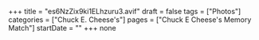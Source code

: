 +++
title = "es6NzZix9ki1ELhzuru3.avif"
draft = false
tags = ["Photos"]
categories = ["Chuck E. Cheese's"]
pages = ["Chuck E Cheese's Memory Match"]
startDate = ""
+++
none
